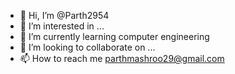 - 👋 Hi, I’m @Parth2954
- 👀 I’m interested in ...
- 🌱 I’m currently learning computer engineering
- 💞️ I’m looking to collaborate on ...
- 📫 How to reach me parthmashroo29@gmail.com

<!---
Parth2954/Parth2954 is a ✨ special ✨ repository because its `README.md` (this file) appears on your GitHub profile.
You can click the Preview link to take a look at your changes.
--->
